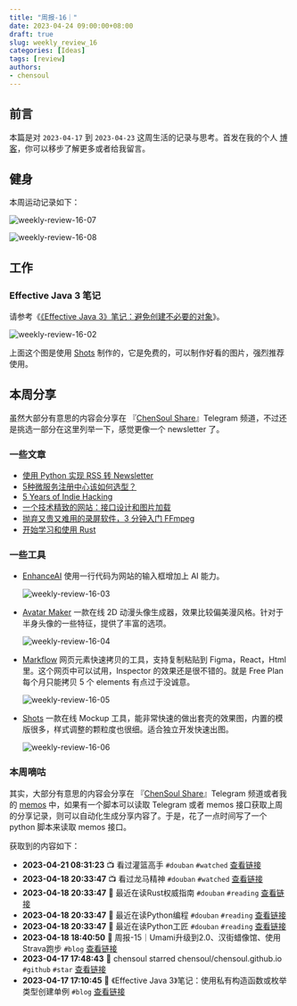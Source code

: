 ```yaml
---
title: "周报-16｜"
date: 2023-04-24 09:00:00+08:00
draft: true
slug: weekly_review_16
categories: [Ideas]
tags: [review]
authors:
- chensoul
---
```


## 前言

本篇是对 `2023-04-17` 到 `2023-04-23` 这周生活的记录与思考。首发在我的个人 [博客](https://blog.chensoul.com/)，你可以移步了解更多或者给我留言。



## 健身

本周运动记录如下：

![weekly-review-16-07](https://chensoul.oss-cn-hangzhou.aliyuncs.com/images/weekly-review-16-07.png)



![weekly-review-16-08](https://chensoul.oss-cn-hangzhou.aliyuncs.com/images/weekly-review-16-08.png)



## 工作

### Effective Java 3 笔记

请参考《[《Effective Java 3》笔记：避免创建不必要的对象](https://blog.chensoul.com/posts/2023/04/24/avoid-creating-unnecessary-objects/)》。

![weekly-review-16-02](https://chensoul.oss-cn-hangzhou.aliyuncs.com/images/weekly-review-16-02.png)

上面这个图是使用 [Shots](https://shots.so/)  制作的，它是免费的，可以制作好看的图片，强烈推荐使用。



## 本周分享

虽然大部分有意思的内容会分享在 『[ChenSoul Share](https://t.me/chensoul_share)』Telegram 频道，不过还是挑选一部分在这里列举一下，感觉更像一个 newsletter 了。

### 一些文章

- [使用 Python 实现 RSS 转 Newsletter](https://www.skyue.com/23042217.html)
- [5种微服务注册中心该如何选型？](https://www.bilibili.com/read/cv23249529)
- [5 Years of Indie Hacking](https://allisonseboldt.com/5-years-of-indie-hacking/)
- [一个技术精致的网站：接口设计和图片加载](https://feizhaojun.com/?p=3832)
- [抛弃又贵又难用的录屏软件，3 分钟入门 FFmpeg](https://newzone.top/posts/2022-11-03-ffmpeg_screen_recording.html)
- [开始学习和使用 Rust](http://weishu.me/2021/09/26/start-to-use-Rust/)

### 一些工具

- [EnhanceAI](https://www.enhanceai.dev/) 使用一行代码为网站的输入框增加上 AI 能力。 

  ![weekly-review-16-03](https://chensoul.oss-cn-hangzhou.aliyuncs.com/images/weekly-review-16-03.png)

  

- [Avatar Maker](https://avatarmaker.com/) 一款在线 2D 动漫头像生成器，效果比较偏美漫风格。针对于半身头像的一些特征，提供了丰富的选项。

  ![weekly-review-16-04](https://chensoul.oss-cn-hangzhou.aliyuncs.com/images/weekly-review-16-04.png)



- [Markflow](https://markflow.app/) 网页元素快速拷贝的工具，支持复制粘贴到 Figma，React，Html 里。这个网页中可以试用，Inspector 的效果还是很不错的。就是 Free Plan 每个月只能拷贝 5 个 elements 有点过于没诚意。 

  ![weekly-review-16-05](https://chensoul.oss-cn-hangzhou.aliyuncs.com/images/weekly-review-16-05.png)

  

- [Shots](https://shots.so/) 一款在线 Mockup 工具，能非常快速的做出套壳的效果图，内置的模版很多，样式调整的颗粒度也很细。适合独立开发快速出图。

  ![weekly-review-16-06](https://chensoul.oss-cn-hangzhou.aliyuncs.com/images/weekly-review-16-06.png)



### 本周嘀咕

其实，大部分有意思的内容会分享在 『[ChenSoul Share](https://t.me/chensoul_share)』Telegram 频道或者我的 [memos](https://memos.chensoul.com/) 中，如果有一个脚本可以读取 Telegram 或者 memos 接口获取上周的分享记录，则可以自动化生成分享内容了。于是，花了一点时间写了一个 python 脚本来读取 memos 接口。



获取到的内容如下：

- **2023-04-21 08:31:23** 📺 看过灌篮高手 `#douban` `#watched`   [查看链接](http://movie.douban.com/subject/35315950/)
- **2023-04-18 20:33:47** 📺 看过龙马精神 `#douban` `#watched`  [查看链接](http://movie.douban.com/subject/35595615/)
- **2023-04-18 20:33:47** 📖 最近在读Rust权威指南 `#douban` `#reading`  [查看链接](https://book.douban.com/subject/35081743/)
- **2023-04-18 20:33:47** 📖 最近在读Python编程 `#douban` `#reading`  [查看链接](https://book.douban.com/subject/35196328/)
- **2023-04-18 20:33:47** 📖 最近在读Python工匠 `#douban` `#reading`  [查看链接](https://book.douban.com/subject/35723705/)
- **2023-04-18 18:40:50** 📝 周报-15｜Umami升级到2.0、汉街蜡像馆、使用Strava跑步 `#blog`   [查看链接](https://blog.chensoul.com/posts/2023/04/18/weekly_review_15/)
- **2023-04-17 17:48:43** 🌟 chensoul starred chensoul/chensoul.github.io `#github` `#star`  [查看链接](https://github.com/chensoul/chensoul.github.io)
- **2023-04-17 17:10:45** 📝 《Effective Java 3》笔记：使用私有构造函数或枚举类型创建单例 `#blog`   [查看链接](https://blog.chensoul.com/posts/2023/04/17/prefer-dependency-injection-to-hardwiring-resources/)
